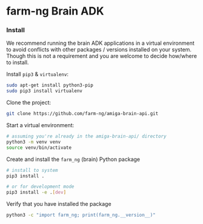# farm-ng Brain ADK

### Install

We recommend running the brain ADK applications in a virtual environment to avoid conflicts with other packages / versions installed on your system.
Though this is not a requirement and you are welcome to decide how/where to install.

Install `pip3` & `virtualenv`:

```bash
sudo apt-get install python3-pip
sudo pip3 install virtualenv
```

Clone the project:

```bash
git clone https://github.com/farm-ng/amiga-brain-api.git
```

Start a virtual environment:

```bash
# assuming you're already in the amiga-brain-api/ directory
python3 -m venv venv
source venv/bin/activate
```

Create and install the `farm_ng` (brain) Python package

```bash
# install to system
pip3 install .

# or for development mode
pip3 install -e .[dev]
```

Verify that you have installed the package

```bash
python3 -c "import farm_ng; print(farm_ng.__version__)"
```

